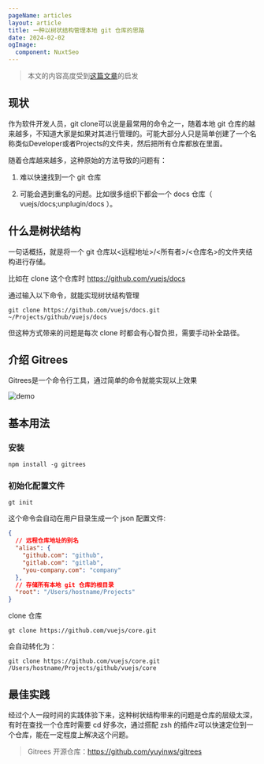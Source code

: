 ```yaml
---
pageName: articles
layout: article
title: 一种以树状结构管理本地 git 仓库的思路
date: 2024-02-02
ogImage:
  component: NuxtSeo
---
```


> 本文的内容高度受到[这篇文章](https://hirok.io/posts/github-tree-structure)的启发

## 现状

作为软件开发人员，git clone可以说是最常用的命令之一，随着本地 git 仓库的越来越多，不知道大家是如果对其进行管理的。可能大部分人只是简单创建了一个名称类似Developer或者Projects的文件夹，然后把所有仓库都放在里面。

随着仓库越来越多，这种原始的方法导致的问题有：

1. 难以快速找到一个 git 仓库

2. 可能会遇到重名的问题。比如很多组织下都会一个 docs 仓库（ vuejs/docs;unplugin/docs ）。

## 什么是树状结构

一句话概括，就是将一个 git 仓库以<远程地址>/<所有者>/<仓库名>的文件夹结构进行存储。

比如在 clone 这个仓库时 https://github.com/vuejs/docs

通过输入以下命令，就能实现树状结构管理

```shell
git clone https://github.com/vuejs/docs.git ~/Projects/github/vuejs/docs
```

但这种方式带来的问题是每次 clone 时都会有心智负担，需要手动补全路径。

## 介绍 Gitrees

Gitrees是一个命令行工具，通过简单的命令就能实现以上效果

![demo](https://cdn.jsdelivr.net/gh/yuyinws/static@master/2024/01/upgit_20240124_1706060562.gif)

## 基本用法

### 安装

```shell
npm install -g gitrees
```

### 初始化配置文件

```shell
gt init
```

这个命令会自动在用户目录生成一个 json 配置文件:

```json
{
  // 远程仓库地址的别名
  "alias": {
    "github.com": "github",
    "gitlab.com": "gitlab",
    "you-company.com": "company"
  },
  // 存储所有本地 git 仓库的根目录
  "root": "/Users/hostname/Projects"
}
```

clone 仓库

```shell
gt clone https://github.com/vuejs/core.git
```

会自动转化为：

```shell
git clone https://github.com/vuejs/core.git /Users/hostname/Projects/github/vuejs/core
```

## 最佳实践

经过个人一段时间的实践体验下来，这种树状结构带来的问题是仓库的层级太深，有时在查找一个仓库时需要 cd 好多次，通过搭配 zsh 的插件z可以快速定位到一个仓库，能在一定程度上解决这个问题。

> Gitrees 开源仓库：https://github.com/yuyinws/gitrees
